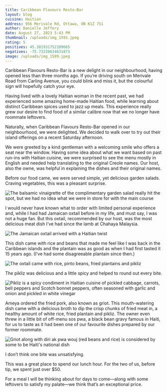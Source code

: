 ```yaml
---
title: Caribbean Flavours Resto-Bar
layout: blog
cuisine: Haitian
address: 956 Merivale Rd, Ottawa, ON K1Z 7S1
author: Danielle Jeffery
date: August 27, 2023 5:43 PM
thumbnail: /uploads/img_1593.jpeg
rating: 5
positives: 45.381931752109665
negatives: -75.73220634631873
image: /uploads/img_1589.jpeg
---
```

Caribbean Flavours Resto-Bar is a new delight in our neighbourhood, having opened less than three months ago. If you’re driving south on Merivale Road from Carling Avenue, you could blink and miss it, but the colourful sign will hopefully catch your eye.

Having lived with a lovely Haitian woman in the recent past, we had experienced some amazing home-made Haitian food, while learning about distinct Caribbean spices used to jazz up meals. This experience really grew our desire to find food of a similar calibre now that we no longer have roommate leftovers.

Naturally, when Caribbean Flavours Resto-Bar opened in our neighbourhood, we were delighted. We decided to walk over to try out their island offerings on a recent Saturday afternoon. 

We were greeted by a kind gentleman with a welcoming smile who offers a seat near the window. Having some idea about what we want based on past run-ins with Haitian cuisine, we were surprised to see the menu mostly in English and needed help translating to the original Creole names. Our host, also the owne, was helpful in explaining the dishes and their original names. 

Before our food came, we were served simple, yet delicious garden salads. Craving vegetables, this was a pleasant surprise.

![The balsamic vinaigrette of the complimentary garden salad really hit the spot, but we had no idea what we were in store for with the main course](/uploads/img_1590.jpeg "Garden salad")

I would never have known what to order with limited personal experience and, while I had had Jamaican oxtail before in my life, and must say, I was not a huge fan. But this oxtail, recommended by our host, was the most delicious meat dish I’ve had since the lamb at Chahaya Malaysia. 

![The Jamaican oxtail arrived with a Haitian twist](/uploads/img_1599.jpeg "Haitian oxtail")

This dish came with rice and beans that made me feel like I was back in the Caribbean islands and the plantain was as good as when I had first tasted it 15 years ago. (I’ve had some disagreeable plantain since then.)

![The oxtail came with rice, pinto beans, fried plantains and pikliz](/uploads/img_1597.jpeg "Pinto bean rice")

The pikliz was delicious and a little spicy and helped to round out every bite.

![Pikliz is a spicy condiment in Haitian cuisine of pickled cabbage, carrots, bell peppers and Scotch bonnet peppers, often seasoned with garlic and onion and pickled in white vinegar](/uploads/img_1600.jpeg "Pikliz")

Ameya ordered the fried pork, also known as griot. This mouth-watering dish came with a delicious broth to dip the crisp chunks of fried meat in, a healthy amount of white rice, fried plantain and pikliz. The owner even threw in a little bit of off-menu sos pwa, a black bean gravy famous in Haiti, for us to taste as it had been one of our favourite dishes prepared by our former roommate. 

![Griot along with diri ak pwa wouj (red beans and rice) is considered by some to be Haiti's national dish](/uploads/img_1593.jpeg "Griot")

I don’t think one bite was unsatisfying.

This was a great place to spend our lunch hour. For the two of us, before tip, we spent just over $50. 

For a meal I will be thinking about for days to come—along with some leftovers to satisfy my palate—we think that’s an exceptional price.
